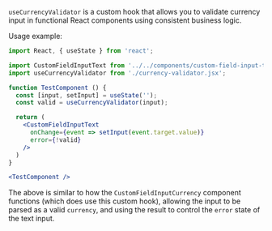 `useCurrencyValidator` is a custom hook that allows you to validate currency input in functional React components using consistent business logic.

Usage example:
```jsx
import React, { useState } from 'react';

import CustomFieldInputText from '../../components/custom-field-input-text/custom-field-input-text.jsx';
import useCurrencyValidator from './currency-validator.jsx';

function TestComponent () {
  const [input, setInput] = useState('');
  const valid = useCurrencyValidator(input);

  return (
    <CustomFieldInputText
      onChange={event => setInput(event.target.value)}
      error={!valid}
    />
  )
}

<TestComponent />
```

The above is similar to how the `CustomFieldInputCurrency` component functions (which does use this custom hook), allowing the input to be parsed as a valid `currency`, and using the result to control the `error` state of the text input.